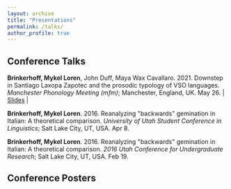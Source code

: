 ```yaml
---
layout: archive
title: "Presentations"
permalink: /talks/
author_profile: true
---
```


<!-- {% if site.talkmap_link == true %}

<p style="text-decoration:underline;"><a href="/talkmap.html">See a map of all the places I've given a talk!</a></p>

{% endif %}

{% for post in site.talks reversed %}
  {% include archive-single-talk.html %}
{% endfor %} -->

## Conference Talks

**Brinkerhoff, Mykel Loren**, John Duff, Maya Wax Cavallaro. 2021. Downstep in Santiago Laxopa Zapotec and the prosodic typology of VSO languages. _Manchester Phonology Meeting (mfm)_; Manchester, England, UK. May 26. \| [Slides]() \|

**Brinkerhoff, Mykel Loren**. 2016. Reanalyzing "backwards" gemination in Italian: A theoretical comparison. _University of Utah Student Conference in Linguistics_; Salt Lake City, UT, USA. Apr 8.

**Brinkerhoff, Mykel Loren**. 2016. Reanalyzing "backwards" gemination in Italian: A theoretical comparison. _2016 Utah Conference for Undergraduate Research_; Salt Lake City, UT, USA. Feb 19.
## Conference Posters
